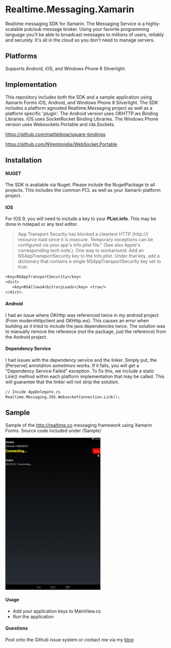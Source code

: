 # Realtime.Messaging.Xamarin

Realtime messaging SDK for Xamarin. The Messaging Service is a highly-scalable pub/sub message broker. Using your favorite programming language you'll be able to broadcast messages to millions of users, reliably and securely. It's all in the cloud so you don't need to manage servers. 

## Platforms

Supports Android, iOS, and Windows Phone 8 Silverlight.

## Implementation

This repository includes both the SDK and a sample application using Xamarin Forms iOS, Android, and Windows Phone 8 Silverlight. The SDK includes a platform agnosted Realtime.Messaging project as well as a platform specific 'plugin'. The Android version uses OKHTTP.ws Binding Libraries. iOS uses SocketRocket Binding Libraries. The Windows Phone version uses Websockets Portable and rda.Sockets.

https://github.com/mattleibow/square-bindings

https://github.com/NVentimiglia/WebSocket.Portable


## Installation

#### NUGET
The SDK is avaliable via Nuget. Please include the NugetPackage to all projects. This includes the common PCL as well as your Xamarin platform project.

#### IOS

For IOS 9, you will need to include a key to your **PList.info**. This may be done in notepad or any text editor.

> App Transport Security has blocked a cleartext HTTP (http://) resource load since it is insecure. Temporary exceptions can be configured via your app's Info.plist file." (See also Apple's corresponding tech note.). 
One way to workaround: Add an NSAppTransportSecurity key to the Info.plist. Under that key, add a dictionary that contains a single NSAppTransportSecurity key set to true: 


`````
<key>NSAppTransportSecurity</key>
<dict>
   <key>NSAllowsArbitraryLoads</key> <true/>
</dict>.
`````

#### Android

I had an issue where OKHttp was referenced twice in my android project (From modernhttpclient and OKHttp.ws). This causes an error when building as it tried to include the java dependencies twice. The solution was to manually remove the reference (not the package, just the reference) from the Android project.


#### Dependency Service
I had issues with the dependency service and the linker. Simply put, the [Perserve] annotation *sometimes* works. If it fails, you will get a "Dependency Service Failed" exception. To fix this, we include a static Link() method within each platform implementation that may be called. This will guarantee that the linker will not strip the solution.

````
// Inside AppDelegate.cs
Realtime.Messaging.IOS.WebsocketConnection.Link();

````

## Sample

Sample of the http://realtime.co messaging framework using Xamarin Forms. Source code included under /Sample/

![Xamarin.Droid Client](xamarin.gif)

#### Usage

- Add your application keys to MainView.cs
- Run the application

#### Questions

Post onto the Github issue system or contact me via my [blog](http://nicholasventimiglia.com)
